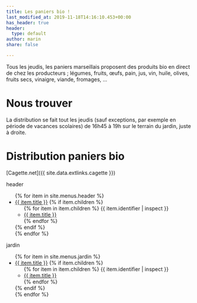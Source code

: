 ```yaml
---
title: Les paniers bio !
last_modified_at: 2019-11-18T14:16:10.453+00:00
has_header: true
header:
  type: default
author: marin
share: false

---
```

Tous les jeudis, les paniers marseillais proposent des produits bio en direct de chez les producteurs ; légumes, fruits, œufs, pain, jus, vin, huile, olives, fruits secs, vinaigre, viande, fromages, ...

# Nous trouver
La distribution se fait tout les jeudis (sauf exceptions, par exemple en période de vacances scolaires) de 16h45 à 19h sur le terrain du jardin, juste à droite.
# Distribution paniers bio
[Cagette.net]({{ site.data.extlinks.cagette }})

header
<ul>
{% for item in site.menus.header %}
  <li class="menu-item-{{ loop.index }}">
    <a href="{{ item.url }}" title="Go to {{ item.title }}">{{ item.title }}</a>
    {% if item.children %}
      <ul class="sub-menu">
      {% for item in item.children %}
  {{ item.identifier | inspect }}
        <li class="menu-item-{{ loop.index }}">
          <a href="{{ item.url }}" title="Go to {{ item.title }}">{{ item.title }}</a>
        </li>
      {% endfor %}
      </ul>
    {% endif %}
  </li>
{% endfor %}
</ul>

jardin
<ul>
{% for item in site.menus.jardin %}
  <li class="menu-item-{{ loop.index }}">
    <a href="{{ item.url }}" title="Go to {{ item.title }}">{{ item.title }}</a>
    {% if item.children %}
      <ul class="sub-menu">
      {% for item in item.children %}
  {{ item.identifier | inspect }}
        <li class="menu-item-{{ loop.index }}">
          <a href="{{ item.url }}" title="Go to {{ item.title }}">{{ item.title }}</a>
        </li>
      {% endfor %}
      </ul>
    {% endif %}
  </li>
{% endfor %}
</ul>